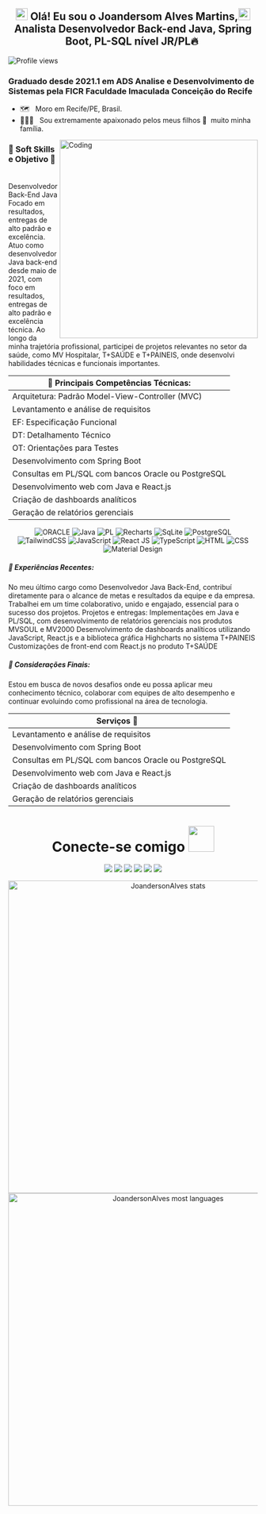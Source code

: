 ## <div align="center"> <img src="https://github.com/TheDudeThatCode/TheDudeThatCode/blob/master/Assets/Earth.gif" width="24px" height="24px"> Olá! Eu sou o Joandersom Alves Martins,<img src="https://github.com/TheDudeThatCode/TheDudeThatCode/blob/master/Assets/Hi.gif" width="24px" height="24px"> <br>Analista Desenvolvedor Back-end Java, Spring Boot, PL-SQL nível JR/PL🔥&nbsp; </div>

<img src="https://komarev.com/ghpvc/?username=JoandersonAlvesMartins&color=993399" alt="Profile views" />

### Graduado desde 2021.1 em ADS Analise e Desenvolvimento de Sistemas pela FICR Faculdade Imaculada Conceição do Recife

- 🗺️ &nbsp; Moro em Recife/PE, Brasil.
- 👩‍👧‍👦 &nbsp; Sou extremamente apaixonado pelos meus filhos 💚 &nbsp;muito minha família.

<img align="right" alt="Coding" width="400" src="https://user-images.githubusercontent.com/74038190/229223263-cf2e4b07-2615-4f87-9c38-e37600f8381a.gif"/>

### 🚀&nbsp;Soft Skills e Objetivo 💚 &nbsp;

Desenvolvedor Back-End Java
Focado em resultados, entregas de alto padrão e excelência.
Atuo como desenvolvedor Java back-end desde maio de 2021, com foco em resultados, entregas de alto padrão e excelência técnica.
Ao longo da minha trajetória profissional, participei de projetos relevantes no setor da saúde, como MV Hospitalar, T+SAÚDE e T+PAINEIS, onde desenvolvi habilidades técnicas e funcionais importantes.

| 🧠 Principais Competências Técnicas:                |
| --------------------------------------------------- |
| Arquitetura: Padrão Model-View-Controller (MVC)     |
| Levantamento e análise de requisitos                |
| EF: Especificação Funcional                         |
| DT: Detalhamento Técnico                            |
| OT: Orientações para Testes                         |
| Desenvolvimento com Spring Boot                     |
| Consultas em PL/SQL com bancos Oracle ou PostgreSQL |
| Desenvolvimento web com Java e React.js             |
| Criação de dashboards analíticos                    |
| Geração de relatórios gerenciais                    |

<div align="center">

![ORACLE](https://img.shields.io/badge/-ORACLE-333333?style=flat&logo=ORACLE&logoColor=ff0000)
![Java](https://img.shields.io/badge/Java-333333?style=flat&logo=Java&logoColor=ff0000)
![PL](https://img.shields.io/badge/PL%2FSQL-333333?style=flat&logo=oracle&logoColor=FF0000)
![Recharts](https://img.shields.io/badge/-Recharts-333333?style=flat&logo=recharts)
![SqLite](https://img.shields.io/badge/-SqLite-333333?style=flat&logo=sqlite&logoColor=1572B6)
![PostgreSQL](https://img.shields.io/badge/-PostgreSQL-333333?style=flat&logo=postgresql)  
![TailwindCSS](https://img.shields.io/badge/-TailwindCSS-333333?style=flat&logo=tailwindcss)
![JavaScript](https://img.shields.io/badge/-JavaScript-333333?style=flat&logo=javascript)
![React JS](https://img.shields.io/badge/-React-333333?style=flat&logo=react)
![TypeScript](https://img.shields.io/badge/-TypeScript-333333?style=flat&logo=typescript)
![HTML](https://img.shields.io/badge/-HTML-333333?style=flat&logo=HTML5)
![CSS](https://img.shields.io/badge/-CSS-333333?style=flat&logo=CSS3&logoColor=1572B6)
![Material Design](https://img.shields.io/badge/-MaterialDesign-333333?style=flat&logo=materialdesign&logoColor=E535AB)

</div>

##### 💼 Experiências Recentes:

No meu último cargo como Desenvolvedor Java Back-End, contribuí diretamente para o alcance de metas e resultados da equipe e da empresa.
Trabalhei em um time colaborativo, unido e engajado, essencial para o sucesso dos projetos.
Projetos e entregas:
Implementações em Java e PL/SQL, com desenvolvimento de relatórios gerenciais nos produtos MVSOUL e MV2000
Desenvolvimento de dashboards analíticos utilizando JavaScript, React.js e a biblioteca gráfica Highcharts no sistema T+PAINEIS
Customizações de front-end com React.js no produto T+SAÚDE

##### 🔎 Considerações Finais:

Estou em busca de novos desafios onde eu possa aplicar meu conhecimento técnico, colaborar com equipes de alto desempenho e continuar evoluindo como profissional na área de tecnologia.

<div align="center">

| Serviços 💚 &nbsp;                                  |
| --------------------------------------------------- |
| Levantamento e análise de requisitos                |
| Desenvolvimento com Spring Boot                     |
| Consultas em PL/SQL com bancos Oracle ou PostgreSQL |
| Desenvolvimento web com Java e React.js             |
| Criação de dashboards analíticos                    |
| Geração de relatórios gerenciais                    |

<h1> Conecte-se comigo <img src="https://github.com/TheDudeThatCode/TheDudeThatCode/blob/master/Assets/Handshake.gif" height="52px"></h1>
  
<a href="#" ></a><img src="https://img.shields.io/website/http/monip.org.svg">
<a href="https://www.instagram.com/joandersonalvesmartins/"><img src="https://img.shields.io/badge/-instagram-E4405F?style=for-the-badge&logo=instagram&logoColor=white" target="_blank"></a>
<a href="https://www.linkedin.com/in/joandersonalvesmartins/"><img src="https://img.shields.io/badge/-linkedin-0077B5?style=for-the-badge&logo=linkedin&logoColor=white" target="_blank"></a>
<a href="https://www.youtube.com/channel/UCYlcXMwp5CEoG22KxV4aqmQ/"><img src="https://img.shields.io/badge/-youtube-FF0000?style=for-the-badge&logo=youtube&logoColor=white" target="_blank"></a>
<a href="mailto:joandersonmartins2013@gmail.com/"><img src="https://img.shields.io/badge/Gmail-D14836?style=for-the-badge&logo=gmail&logoColor=white" target="_blank"></a>
<a href="https://api.whatsapp.com/send?1=pt_br&phone=5581999221962" target="_blank"><img src="https://img.shields.io/badge/Whatsapp-00b53e?style=for-the-badge&logo=Whatsapp&logoColor=white" target="_blank"/></a>
</div>

<div align="center">
<img width="630em" src="https://github-readme-stats.vercel.app/api?username=joandersonalvesmartins&show_icons=true&theme=vision-friendly-dark" alt="JoandersonAlves stats"/>
  <br>
<img width="630em" src="https://github-readme-stats.vercel.app/api/top-langs/?username=joandersonalvesmartins&layout=compact&langs_count=8&show_icons=true&theme=vision-friendly-dark" alt="JoandersonAlves most languages"/>
</div>
